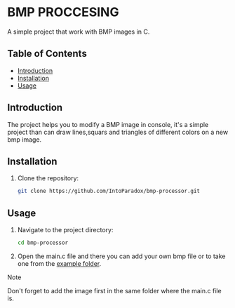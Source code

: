 # BMP PROCCESING

A simple project that work with BMP images in C.


## Table of Contents

- [Introduction](#introduction)
- [Installation](#installation)
- [Usage](#usage)

## Introduction

The project helps you to modify a BMP image in console,
it's a simple project than can draw lines,squars and triangles of 
different colors on a new  bmp image.


## Installation

1. Clone the repository:

    ```bash
    git clone https://github.com/IntoParadox/bmp-processor.git
    ```

## Usage

1. Navigate to the project directory:

    ```bash
    cd bmp-processor
    ```

2. Open the main.c file and there you can add your own bmp file or to take one from the
[example folder](https://github.com/IntoParadox/bmp-processor/tree/main/examples).

> [!NOTE]
> Don't forget to add the image first in the same folder where the main.c file is.








